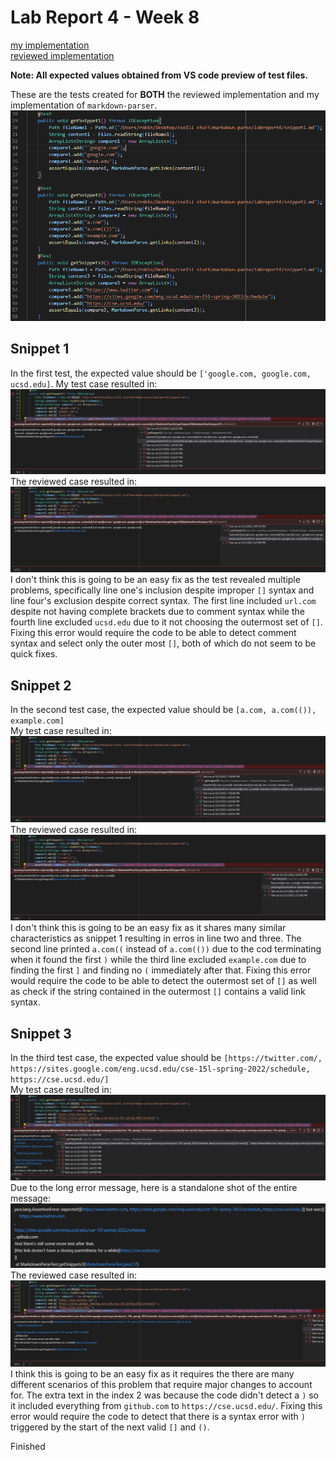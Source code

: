 # Lab Report 4 - Week 8

[my implementation](https://github.com/Potato0112/markdown-parser) <br>
[reviewed implementation](https://github.com/ednavho/ednafiles) <br>

**Note: All expected values obtained from VS code preview of test files.**

These are the tests created for **BOTH** the reviewed implementation and my implementation of `markdown-parser`. <br>
![Image](lab4images/sniptests.png) <br>

## Snippet 1 <br>
In the first test, the expected value should be `['google.com, google.com, ucsd.edu]`.
My test case resulted in: <br>
![Image](lab4images/snip1error.png) <br>
The reviewed case resulted in: <br> 
![Image](lab4images/sniprev1error.png) <br>
I don't think this is going to be an easy fix as the test revealed multiple problems, specifically line one's inclusion despite improper `[]` syntax and line four's exclusion despite correct syntax. The first line included `url.com` despite not having complete brackets due to comment syntax while the fourth line excluded `ucsd.edu` due to it not choosing the outermost set of `[]`. Fixing this error would require the code to be able to detect comment syntax and select only the outer most `[]`, both of which do not seem to be quick fixes.

## Snippet 2 <br>
In the second test case, the expected value should be `[a.com, a.com(()), example.com]` <br>
My test case resulted in: <br>
![Image](lab4images/snip2error.png) <br>
The reviewed case resulted in: <br>
![Image](lab4images/sniprev2error.png) <br>
I don't think this is going to be an easy fix as it shares many similar characteristics as snippet 1 resulting in erros in line two and three. The second line printed `a.com((` instead of `a.com(())` due to the cod terminating when it found the first `)` while the third line excluded `example.com` due to finding the first `]` and finding no `(` immediately after that. Fixing this error would require the code to be able to detect the outermost set of `[]` as well as check if the string contained in the outermost `[]` contains a valid link syntax. <br>

## Snippet 3 <br>
In the third test case, the expected value should be `[https://twitter.com/, https://sites.google.com/eng.ucsd.edu/cse-15l-spring-2022/schedule, https://cse.ucsd.edu/]` <br>
My test case resulted in: <br>
![Image](lab4images/snip3error.png) <br>
Due to the long error message, here is a standalone shot of the entire message: <br>
![Image](lab4images/snip3error2.png) <br>
The reviewed case resulted in: <br>
![Image](lab4images/sniprev3error.png) <br>
I think this is going to be an easy fix as it requires the there are many different scenarios of this problem that require major changes to account for. The extra text in the index 2 was because the code didn't detect a `)` so it included everything from `github.com` to `https://cse.ucsd.edu/`. Fixing this error would require the code to detect that there is a syntax error with `)` triggered by the start of the next valid `[]` and `()`.

Finished
